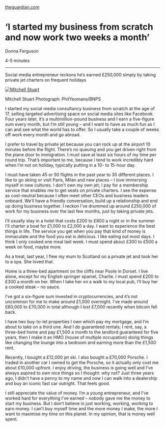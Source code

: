 [theguardian.com](https://www.theguardian.com/money/2018/apr/07/i-started-my-business-from-scratch-and-now-work-two-weeks-a-month)

# ‘I started my business from scratch and now work two weeks a month’

Donna Ferguson

4-5 minutes

------

Social media entrepreneur reckons he’s earned £250,000 simply by taking private jet charters on frequent holidays

[               ![Mitchell Stuart](https://i.guim.co.uk/img/media/3f9fbe78e0bce6422e688e11fd91f742ac51ee0e/400_223_2460_1477/master/2460.jpg?width=300&quality=85&auto=format&fit=max&s=18d726b9ed088a43e7bf5f61b904dadd)     ](about:reader?url=https%3A%2F%2Fwww.theguardian.com%2Fmoney%2F2018%2Fapr%2F07%2Fi-started-my-business-from-scratch-and-now-work-two-weeks-a-month#img-1)

[   ](about:reader?url=https%3A%2F%2Fwww.theguardian.com%2Fmoney%2F2018%2Fapr%2F07%2Fi-started-my-business-from-scratch-and-now-work-two-weeks-a-month#img-1)







Mitchell Stuart Photograph: PhilYeomans/BNPS

I started my social media consultancy  business from scratch at the age of 17, selling targeted advertising  space on social media sites like Facebook. Four years later, it’s a  multimillion-pound business and I earn a five-figure sum every month,  but I’m still young – and I want to have as much fun as I can and see  what the world has to offer. So I usually take a couple of weeks off  work every month and go abroad.

I prefer to travel by private jet because you can rock up at the  airport 10 minutes before the flight. There’s no queuing and you get  driven right from the plane door to immigration. I must save at least  six hours of my time per round trip. That’s important to me, because I  tend to work incredibly hard when I’m not on holiday, typically putting  in a 10- to 15-hour day.

I must have taken 45 or 50 flights in the past year to 30 different  places. I like to go skiing or visit Paris, Milan and new places – I  love immersing myself in new cultures. I don’t own my own jet; I pay for a membership service that enables me to get seats on private charters. I see the expense as cost-neutral because I often meet other CEOs and  business leaders onboard. We’ll have a friendly conversation, build up a relationship and end up doing business together. I reckon I’ve drummed  up around £250,000 of work for my business over the last few months,  just by taking private jets.

I’ll usually stay in a hotel that costs £200 to £800 a night or in  the summer I’ll charter a boat for £1,000 to £2,000 a day. I want to  experience the best things in life. The service you get when you pay  that kind of money is immaculate and the food you eat is delicious.  I like eating out most days. I think I only cooked one meal last week. I must spend about £300 to £500 a week on food, maybe more.

As a treat, last year, I flew my mum to Scotland on a private jet and took her to a spa. She loved that.

Home is a three-bed apartment on the cliffs near Poole in Dorset. I  live alone, except for my English springer spaniel, Charlie. I must  spend £200 to £300 a month on her. When I take her on a walk to my local pub, I’ll buy her a cooked steak – no sauce.

I’ve got a six-figure sum invested in cryptocurrencies, and it’s not  uncommon for me to make around £1,000 overnight. I’ve made around  £60,000 to £70,000 in total although I lost £7,000 recently when bitcoin fell back.

I have two buy-to-let properties I own which pay my mortgage, and I’m about to take on a third one. And I do guaranteed rentals; I rent, say, a three-bed home and pay £1,500 a month to the landlord guaranteed for  five years, then I make it an HMO (house of multiple occupation) doing  things like changing the lounge into a bedroom and earning more than the £1,500 rent.

Recently, I bought a £12,000 jet ski. I also bought a £70,000  Porsche. I traded in another car I owned to get the Porsche, so it  actually only cost me about £10,000 upfront. I enjoy driving, the  business is going well and I’ve always aspired to own nice things so I  thought: why not? Just three years ago, I didn’t have a penny to my name and now I can walk into a dealership and buy an iconic fast car  outright. That feels good.

I still appreciate the value of money. I’m a young entrepreneur, and  I’ve worked hard for everything I’ve earned – nobody gave me the money  to start my business. But I don’t believe in just working, working,  working to earn money. I can’t buy myself time and the more money I  make, the more I want to maximise my time on this planet. In my opinion, that is money well spent.

​          
